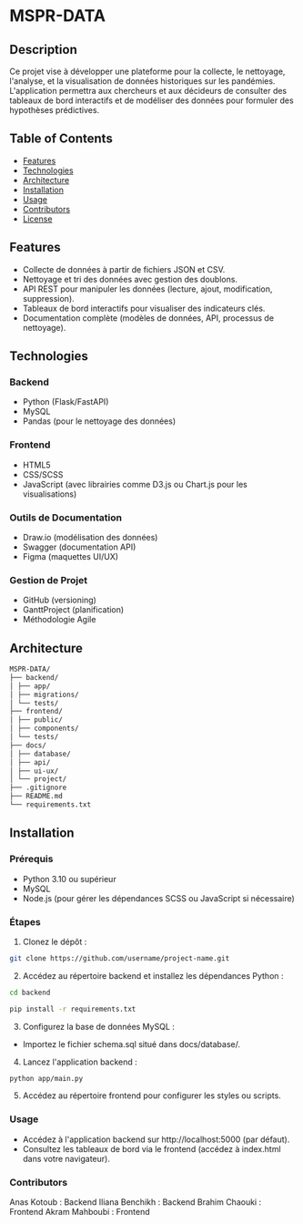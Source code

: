 # MSPR-DATA

## Description
Ce projet vise à développer une plateforme pour la collecte, le nettoyage, l'analyse, et la visualisation de données historiques sur les pandémies. L'application permettra aux chercheurs et aux décideurs de consulter des tableaux de bord interactifs et de modéliser des données pour formuler des hypothèses prédictives.

## Table of Contents
- [Features](#features)
- [Technologies](#technologies)
- [Architecture](#architecture)
- [Installation](#installation)
- [Usage](#usage)
- [Contributors](#contributors)
- [License](#license)

## Features
- Collecte de données à partir de fichiers JSON et CSV.
- Nettoyage et tri des données avec gestion des doublons.
- API REST pour manipuler les données (lecture, ajout, modification, suppression).
- Tableaux de bord interactifs pour visualiser des indicateurs clés.
- Documentation complète (modèles de données, API, processus de nettoyage).

## Technologies
### Backend
- Python (Flask/FastAPI)
- MySQL
- Pandas (pour le nettoyage des données)

### Frontend
- HTML5
- CSS/SCSS
- JavaScript (avec librairies comme D3.js ou Chart.js pour les visualisations)

### Outils de Documentation
- Draw.io (modélisation des données)
- Swagger (documentation API)
- Figma (maquettes UI/UX)

### Gestion de Projet
- GitHub (versioning)
- GanttProject (planification)
- Méthodologie Agile

## Architecture
```bash
MSPR-DATA/ 
├── backend/ 
│ ├── app/ 
│ ├── migrations/ 
│ └── tests/ 
├── frontend/ 
│ ├── public/ 
│ ├── components/ 
│ └── tests/ 
├── docs/ 
│ ├── database/ 
│ ├── api/ 
│ ├── ui-ux/ 
│ └── project/ 
├── .gitignore 
├── README.md 
└── requirements.txt
```

## Installation
### Prérequis
- Python 3.10 ou supérieur
- MySQL
- Node.js (pour gérer les dépendances SCSS ou JavaScript si nécessaire)

### Étapes
1. Clonez le dépôt :
```bash
git clone https://github.com/username/project-name.git
```

2. Accédez au répertoire backend et installez les dépendances Python :
```bash
cd backend
```
```bash
pip install -r requirements.txt
```

3. Configurez la base de données MySQL :

- Importez le fichier schema.sql situé dans docs/database/.

4. Lancez l'application backend :
```bash
python app/main.py
```

5. Accédez au répertoire frontend pour configurer les styles ou scripts.

### Usage
- Accédez à l'application backend sur http://localhost:5000 (par défaut).
- Consultez les tableaux de bord via le frontend (accédez à index.html dans votre navigateur).

### Contributors
Anas Kotoub : Backend
Iliana Benchikh : Backend
Brahim Chaouki : Frontend
Akram Mahboubi : Frontend